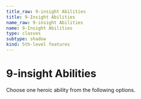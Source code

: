 ```yaml
---
title_raw: 9-insight Abilities
title: 9-Insight Abilities
name_raw: 9-insight Abilities
name: 9-Insight Abilities
type: classes
subtype: shadow
kind: 5th-level features
---
```


# 9-insight Abilities

Choose one heroic ability from the following options.
